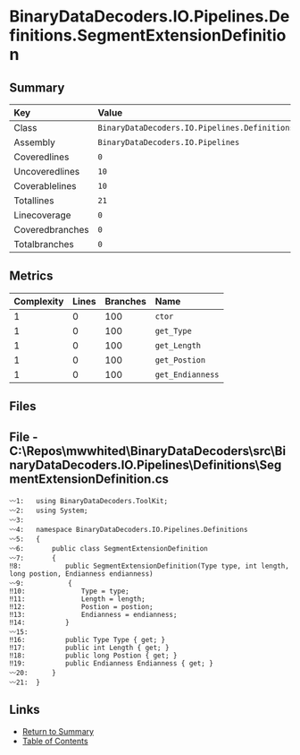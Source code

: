 ﻿# BinaryDataDecoders.IO.Pipelines.Definitions.SegmentExtensionDefinition

## Summary

| Key             | Value                                                                    |
| :-------------- | :----------------------------------------------------------------------- |
| Class           | `BinaryDataDecoders.IO.Pipelines.Definitions.SegmentExtensionDefinition` |
| Assembly        | `BinaryDataDecoders.IO.Pipelines`                                        |
| Coveredlines    | `0`                                                                      |
| Uncoveredlines  | `10`                                                                     |
| Coverablelines  | `10`                                                                     |
| Totallines      | `21`                                                                     |
| Linecoverage    | `0`                                                                      |
| Coveredbranches | `0`                                                                      |
| Totalbranches   | `0`                                                                      |

## Metrics

| Complexity | Lines | Branches | Name             |
| :--------- | :---- | :------- | :--------------- |
| 1          | 0     | 100      | `ctor`           |
| 1          | 0     | 100      | `get_Type`       |
| 1          | 0     | 100      | `get_Length`     |
| 1          | 0     | 100      | `get_Postion`    |
| 1          | 0     | 100      | `get_Endianness` |

## Files

## File - C:\Repos\mwwhited\BinaryDataDecoders\src\BinaryDataDecoders.IO.Pipelines\Definitions\SegmentExtensionDefinition.cs

```CSharp
〰1:   using BinaryDataDecoders.ToolKit;
〰2:   using System;
〰3:   
〰4:   namespace BinaryDataDecoders.IO.Pipelines.Definitions
〰5:   {
〰6:       public class SegmentExtensionDefinition
〰7:       {
‼8:           public SegmentExtensionDefinition(Type type, int length, long postion, Endianness endianness)
〰9:           {
‼10:              Type = type;
‼11:              Length = length;
‼12:              Postion = postion;
‼13:              Endianness = endianness;
‼14:          }
〰15:  
‼16:          public Type Type { get; }
‼17:          public int Length { get; }
‼18:          public long Postion { get; }
‼19:          public Endianness Endianness { get; }
〰20:      }
〰21:  }
```

## Links

* [Return to Summary](Summary.md)
* [Table of Contents](../TOC.md)

